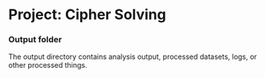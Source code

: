 # Project: Cipher Solving
### Output folder

The output directory contains analysis output, processed datasets, logs, or other processed things.

